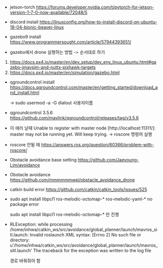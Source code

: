 - jetson-torch
https://forums.developer.nvidia.com/t/pytorch-for-jetson-version-1-7-0-now-available/72048/5

- discord install
https://linuxconfig.org/how-to-install-discord-on-ubuntu-18-04-bionic-beaver-linux

- gazebo9 install
https://www.programmersought.com/article/57944393651/

- gazebo에서 drone 실행하는 방법 -> 순서대로 하기
1. https://docs.px4.io/master/en/dev_setup/dev_env_linux_ubuntu.html#gazebo-jmavsim-and-nuttx-pixhawk-targets
2. https://docs.px4.io/master/en/simulation/gazebo.html

- qgroundcontrol install
https://docs.qgroundcontrol.com/master/en/getting_started/download_and_install.html
 
     -> sudo usermod -a -G dialout 사용자이름
 
- qgroundcontrol 3.5.6
 https://github.com/mavlink/qgroundcontrol/releases/tag/v3.5.6

- 이 에러 날때
Unable to register with master node [http://localhost:11311/]: master may not be running yet. Will keep trying.
     -> roscore 명령어 실행

- roscore 안될 때
https://answers.ros.org/question/60366/problem-with-roscore/

- Obstacle avoidance base setting
https://github.com/Jaeyoung-Lim/avoidance

- Obstacle avoidance
https://github.com/mmmmmmwei/obstacle_avoidance_drone

- catkin build error
https://github.com/catkin/catkin_tools/issues/525

- sudo apt install libpcl1 ros-melodic-octomap-* ros-melodic-yaml-* no package error
    
    sudo apt install libpcl1 ros-melodic-octomap-* 만 진행
    
- RLException: while processing /home/inhwa/catkin_ws/src/avoidance/global_planner/launch/mavros_sitl.launch:
Invalid roslaunch XML syntax: [Errno 2] No such file or directory: u'/home/inhwa/catkin_ws/src/avoidance/global_planner/launch/mavros_sitl.launch'
The traceback for the exception was written to the log file

    경로 바꿔줘야 함
